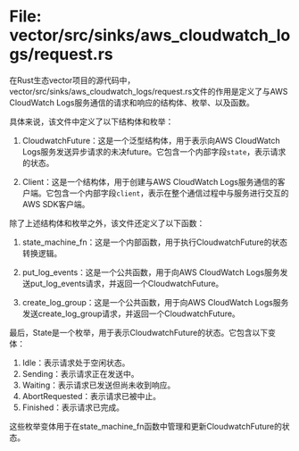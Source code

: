 # File: vector/src/sinks/aws_cloudwatch_logs/request.rs

在Rust生态vector项目的源代码中，vector/src/sinks/aws_cloudwatch_logs/request.rs文件的作用是定义了与AWS CloudWatch Logs服务通信的请求和响应的结构体、枚举、以及函数。

具体来说，该文件中定义了以下结构体和枚举：

1. CloudwatchFuture：这是一个泛型结构体，用于表示向AWS CloudWatch Logs服务发送异步请求的未决future。它包含一个内部字段`state`，表示请求的状态。

2. Client：这是一个结构体，用于创建与AWS CloudWatch Logs服务通信的客户端。它包含一个内部字段`client`，表示在整个通信过程中与服务进行交互的AWS SDK客户端。

除了上述结构体和枚举之外，该文件还定义了以下函数：

1. state_machine_fn：这是一个内部函数，用于执行CloudwatchFuture的状态转换逻辑。

2. put_log_events：这是一个公共函数，用于向AWS CloudWatch Logs服务发送put_log_events请求，并返回一个CloudwatchFuture。

3. create_log_group：这是一个公共函数，用于向AWS CloudWatch Logs服务发送create_log_group请求，并返回一个CloudwatchFuture。

最后，State是一个枚举，用于表示CloudwatchFuture的状态。它包含以下变体：

1. Idle：表示请求处于空闲状态。
2. Sending：表示请求正在发送中。
3. Waiting：表示请求已发送但尚未收到响应。
4. AbortRequested：表示请求已被中止。
5. Finished：表示请求已完成。

这些枚举变体用于在state_machine_fn函数中管理和更新CloudwatchFuture的状态。

